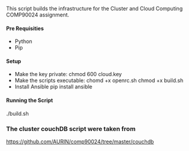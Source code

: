 This script builds the infrastructure for the Cluster and Cloud Computing COMP90024 assignment.

#### Pre Requisities
* Python
* Pip

#### Setup

* Make the key private:
  chmod 600 cloud.key
* Make the scripts executable:
  chomd +x openrc.sh
  chmod +x build.sh
* Install Ansible
  pip install ansible


#### Running the Script
./build.sh


### The cluster couchDB script were taken from
https://github.com/AURIN/comp90024/tree/master/couchdb